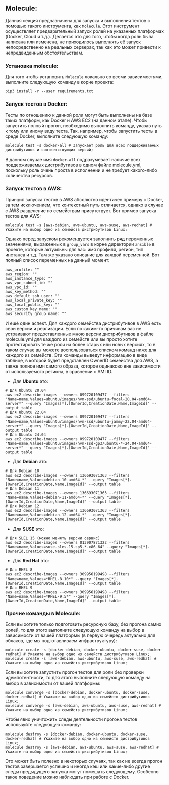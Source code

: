 ## **Molecule:**

Данная секция предназначена для запуска и выполнения тестов с помощью такого инструмента, как `Molecule`. Этот инструмент осуществляет предварительный запуск ролей на указанных платформах (Docker, Cloud и т.д.). Делается это для того, чтобы когда роль была написана или изменена, не приходилось выполнять её запуск непосредственно на реальных серверах, так как это может привести к непредвиденным обстоятельствам.

### **Установка molecule:**

Для того чтобы установить `Molecule` локально со всеми зависимостями, выполните следующую команду в корне проекта:

```
pip3 install -r --user requirements.txt
```

### **Запуск тестов в Docker:**

Тесты по отношению к данной роли могут быть выполнены на базе таких платформ, как Docker и AWS EC2 (на данном этапе). Чтобы запустить полный прогон, необходимо выполнить команду, указав путь к тому или иному виду теста. Так, например, чтобы запустить тесты в среде Docker, выполните следующую команду:

```
molecule test -s docker-all # Запускает роль для всех поддерживаемых дистрибутивов и соответствующих версий;
```

В данном случае имя `docker-all` подразумевает наличие всех поддерживаемых дистрибутивов в одном файле molecule.yml, поскольку роль очень проста в исполнении и не требует какого-либо количества ресурсов.

### **Запуск тестов в AWS:**

Принцип запуска тестов в AWS абсолютно идентичен примеру с Docker, за тем исключением, что контекстный путь отличается, однако в случае с AWS разделение по семействам присутствует. Вот пример запуска тестов для AWS:

```
molecule test -s [aws-debian, aws-ubuntu, aws-suse, aws-redhat] # Укажите на выбор одно из семейств дистрибутивов Linux;
```

Однако перед запуском рекомендуется заполнить ряд переменных значениями, выраженных в `group_vars` в корне директории `ansible` в проекте, которые актуальны для вас: имя профиля, регион, тип инстанса и т.д. Там же указано описание для каждой переменной. Вот полный список переменных на данный момент:

```
aws_profile: ""
aws_region: ""
aws_instance_type: ""
aws_vpc_subnet_id: ""
aws_vpc_id: ""
aws_key_method: "" 
aws_default_ssh_user: ""
aws_local_private_key: ""
aws_local_public_key: ""
aws_custom_key_name: ""
aws_security_group_name: ""
```

И ещё один аспект. Для каждого семейства дистрибутивов в AWS есть свои версии и реализации. Если по каким-то причинам вас не устраивают предоставленные мною версии дистрибутивов в файле molecule.yml для каждого из семейств или вы просто хотите протестировать те же роли на более старых или новых версиях, то в таком случае вы можете воспользоваться списком команд ниже для каждого из семейств. Эти команды выведут информацию в виде таблице, в которой будет представлен OwnerID семейства для AWS, а также полное имя самого образа, которое одинаково вне зависимости от используемого региона, в сравнении с AMI ID.

* Для **Ubuntu** это:
```
# Для Ubuntu 20.04
aws ec2 describe-images --owners 099720109477 --filters "Name=name,Values=ubuntu/images/hvm-ssd/ubuntu-focal-20.04-amd64-server*" --query "Images[*].[OwnerId,CreationDate,Name,ImageId]" --output table
# Для Ubuntu 22.04
aws ec2 describe-images --owners 099720109477 --filters "Name=name,Values=ubuntu/images/hvm-ssd/ubuntu-jammy-22.04-amd64-server*" --query "Images[*].[OwnerId,CreationDate,Name,ImageId]" --output table
# Для Ubuntu 24.04
aws ec2 describe-images --owners 099720109477 --filters "Name=name,Values=ubuntu/images/hvm-ssd-gp3/ubuntu-*-24.04-amd64-server*" --query "Images[*].[OwnerId,CreationDate,Name,ImageId]" --output table
```

* Для **Debian** это:
```
# Для Debian 10
aws ec2 describe-images --owners 136693071363 --filters "Name=name,Values=debian-10-amd64-*" --query "Images[*].[OwnerId,CreationDate,Name,ImageId]" --output table
# Для Debian 11
aws ec2 describe-images --owners 136693071363 --filters "Name=name,Values=debian-11-amd64-*" --query "Images[*].[OwnerId,CreationDate,Name,ImageId]" --output table
# Для Debian 12
aws ec2 describe-images --owners 136693071363 --filters "Name=name,Values=debian-12-amd64-*" --query "Images[*].[OwnerId,CreationDate,Name,ImageId]" --output table
```

* Для **SUSE** это:
```
# Для SLEL 15 (можно менять версии сервис)
aws ec2 describe-images --owners 013907871322 --filters "Name=name,Values=suse-sles-15-sp5-*-x86_64" --query "Images[*].[OwnerId,CreationDate,Name,ImageId]" --output table
```

* Для **Red Hat** это:
```
# Для RHEL 8
aws ec2 describe-images --owners 309956199498 --filters "Name=name,Values=*RHEL-8.10*" --query "Images[*].[OwnerId,CreationDate,Name,ImageId]" --output table
# Для RHEL 9
aws ec2 describe-images --owners 309956199498 --filters "Name=name,Values=*RHEL-9.5*" --query "Images[*].[OwnerId,CreationDate,Name,ImageId]" --output table
```

### **Прочие команды в Molecule:**

Если вы хотите только подготовить ресурсную базу, без прогона самих ролей, то для этого выполните следующую команду на выбор в зависимости от вашей платформы (в первую очередь актуально для облаков, где мы подготавливаем инфраструктуру):

```
molecule create -s [docker-debian, docker-ubuntu, docker-suse, docker-redhat] # Укажите на выбор одно из семейств дистрибутивов Linux;
molecule create -s [aws-debian, aws-ubuntu, aws-suse, aws-redhat] # Укажите на выбор одно из семейств дистрибутивов Linux;
```

Если вы хотите запустить прогон тестов для роли без проверки идемпотентности, то для этого выполните следующую команду на выбор в зависимости от вашей платформы:

```
molecule converge -s [docker-debian, docker-ubuntu, docker-suse, docker-redhat] # Укажите на выбор одно из семейств дистрибутивов Linux;
molecule converge -s [aws-debian, aws-ubuntu, aws-suse, aws-redhat] # Укажите на выбор одно из семейств дистрибутивов Linux;
```

Чтобы явно уничтожить следы деятельности прогона тестов используйте следующую команду:

```
molecule destroy -s [docker-debian, docker-ubuntu, docker-suse, docker-redhat] # Укажите на выбор одно из семейств дистрибутивов Linux;
molecule destroy -s [aws-debian, aws-ubuntu, aws-suse, aws-redhat] # Укажите на выбор одно из семейств дистрибутивов Linux;
```

Это может быть полезно в некоторых случаях, так как не всегда прогон тестов завершается успешно и иногда кэш или какие-либо другие следы предыдущего запуска могут помешать следующему. Особенно такое поведение можно наблюдать при работе с Docker.
